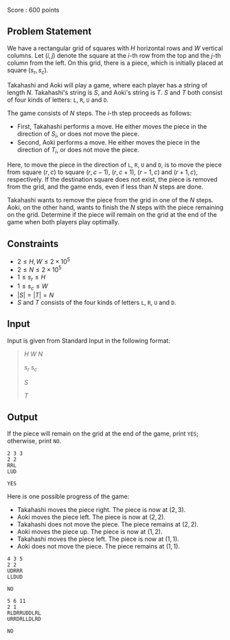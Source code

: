 Score : $600$ points

## Problem Statement

We have a rectangular grid of squares with $H$ horizontal rows and $W$ vertical columns. Let $(i,j)$ denote the square at the $i$-th row from the top and the $j$-th column from the left.
On this grid, there is a piece, which is initially placed at square $(s_r,s_c)$.

Takahashi and Aoki will play a game, where each player has a string of length $N$.
Takahashi's string is $S$, and Aoki's string is $T$. $S$ and $T$ both consist of four kinds of letters: `L`, `R`, `U` and `D`.

The game consists of $N$ steps. The $i$-th step proceeds as follows:

- First, Takahashi performs a move. He either moves the piece in the direction of $S_i$, or does not move the piece.
- Second, Aoki performs a move. He either moves the piece in the direction of $T_i$, or does not move the piece.

Here, to move the piece in the direction of `L`, `R`, `U` and `D`, is to move the piece from square $(r,c)$ to square $(r,c-1)$, $(r,c+1)$, $(r-1,c)$ and $(r+1,c)$, respectively. If the destination square does not exist, the piece is removed from the grid, and the game ends, even if less than $N$ steps are done.

Takahashi wants to remove the piece from the grid in one of the $N$ steps.
Aoki, on the other hand, wants to finish the $N$ steps with the piece remaining on the grid.
Determine if the piece will remain on the grid at the end of the game when both players play optimally.

## Constraints

- $2 \leq H,W \leq 2 \times 10^5$
- $2 \leq N \leq 2 \times 10^5$
- $1 \leq s_r \leq H$
- $1 \leq s_c \leq W$
- $|S|=|T|=N$
- $S$ and $T$ consists of the four kinds of letters `L`, `R`, `U` and `D`.

## Input

Input is given from Standard Input in the following format:

> $H$ $W$ $N$
> 
> $s_r$ $s_c$
> 
> $S$
> 
> $T$

## Output

If the piece will remain on the grid at the end of the game, print `YES`; otherwise, print `NO`.

```input1
2 3 3
2 2
RRL
LUD
```

```output1
YES
```

Here is one possible progress of the game:

- Takahashi moves the piece right. The piece is now at $(2,3)$.
- Aoki moves the piece left. The piece is now at $(2,2)$.
- Takahashi does not move the piece. The piece remains at $(2,2)$.
- Aoki moves the piece up. The piece is now at $(1,2)$.
- Takahashi moves the piece left. The piece is now at $(1,1)$.
- Aoki does not move the piece. The piece remains at $(1,1)$.

```input2
4 3 5
2 2
UDRRR
LLDUD
```

```output2
NO
```

```input3
5 6 11
2 1
RLDRRUDDLRL
URRDRLLDLRD
```

```output3
NO
```